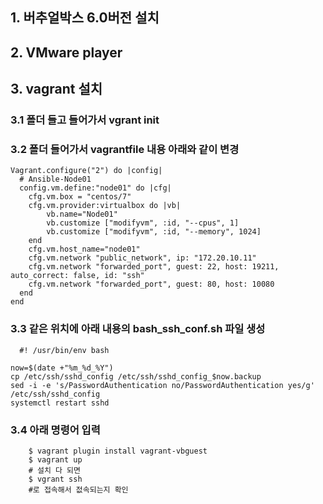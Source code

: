 ## 1. 버추얼박스 6.0버전 설치
## 2. VMware player
## 3. vagrant 설치

### 3.1 폴더 들고 들어가서 vgrant init
### 3.2 폴더 들어가서 vagrantfile 내용 아래와 같이 변경
    
```  
Vagrant.configure("2") do |config|
  # Ansible-Node01
  config.vm.define:"node01" do |cfg|
    cfg.vm.box = "centos/7"
    cfg.vm.provider:virtualbox do |vb|
        vb.name="Node01"
        vb.customize ["modifyvm", :id, "--cpus", 1]
        vb.customize ["modifyvm", :id, "--memory", 1024]
    end
    cfg.vm.host_name="node01"
    cfg.vm.network "public_network", ip: "172.20.10.11"
    cfg.vm.network "forwarded_port", guest: 22, host: 19211, auto_correct: false, id: "ssh"
    cfg.vm.network "forwarded_port", guest: 80, host: 10080
  end
end

```
### 3.3 같은 위치에 아래 내용의 bash_ssh_conf.sh 파일 생성
  
 
```
  #! /usr/bin/env bash

now=$(date +"%m_%d_%Y")
cp /etc/ssh/sshd_config /etc/ssh/sshd_config_$now.backup
sed -i -e 's/PasswordAuthentication no/PasswordAuthentication yes/g' /etc/ssh/sshd_config
systemctl restart sshd
```

### 3.4 아래 명령어 입력
    
```
    $ vagrant plugin install vagrant-vbguest
    $ vagrant up
    # 설치 다 되면
    $ vgrant ssh
    #로 접속해서 젒속되는지 확인
```
